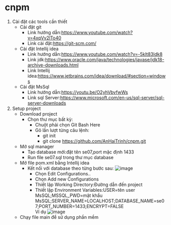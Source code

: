 # cnpm
1. Cài đặt các tools cần thiết  
    - Cài đặt git   
      - Link hướng dẫn:https://www.youtube.com/watch?v=4xqVv2lTo40 
      - Link cài đặt:https://git-scm.com/   
    - Cài đặt Intellij idea 
      - Link hướng dẫn:https://www.youtube.com/watch?v=-5kIt83ldk8 
      - Link jdk:https://www.oracle.com/java/technologies/javase/jdk18-archive-downloads.html 
      - Link Intellij idea:https://www.jetbrains.com/idea/download/#section=windows 
    - Cài đặt MsSql 
      - Link hướng dẫn:https://youtu.be/O2yhVbvfwWs 
      - Link sql Server:https://www.microsoft.com/en-us/sql-server/sql-server-downloads       
2. Setup project
    - Download project
      - Chọn thư mục bất kỳ:
          - Chuột phải chọn Git Bash Here
          - Gõ lần lượt từng câu lệnh:
              - git init
              - git clone https://github.com/AnHaiTrinh/cnpm.git
    - Mở sql manager
      - Tạo database mới:đặt tên se07,port mặc định 1433
      - Run file se07.sql trong thư mục database
    - Mở file pom.xml bằng Intellij idea 
      - Kết nối với database theo từng bước sau:
      ![image](https://user-images.githubusercontent.com/94188910/213843015-26253429-eaa7-4d12-a324-ef216ba2d651.png)
        - Chọn Edit Configurations..
        - Chọn Add new Configurations
        - Thiết lập Working Directory:Đường dẫn đến project
        - Thiết lập Environment Variables:USER=tên user MsSQL;MSSQL_PWD=mật khẩu MsSQL;SERVER_NAME=LOCALHOST;DATABASE_NAME=se07;PORT_NUMBER=1433;ENCRYPT=FALSE   
    Ví dụ
    ![image](https://user-images.githubusercontent.com/94188910/213843001-1fa6c5bf-ec14-4fe7-9220-cb534ca3d5fa.png)
    - Chạy file main để sử dụng phần mềm
